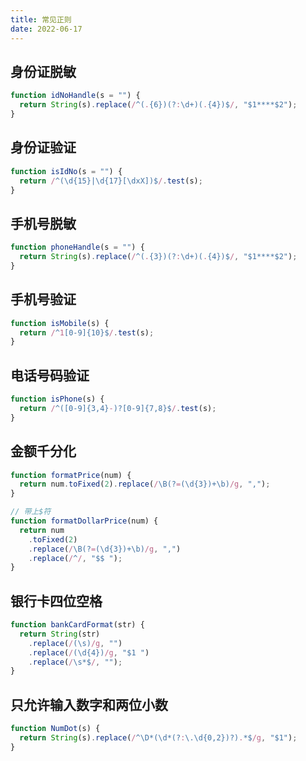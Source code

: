 ```yaml
---
title: 常见正则
date: 2022-06-17
---
```


## 身份证脱敏

```js
function idNoHandle(s = "") {
  return String(s).replace(/^(.{6})(?:\d+)(.{4})$/, "$1****$2");
}
```

## 身份证验证

```js
function isIdNo(s = "") {
  return /^(\d{15}|\d{17}[\dxX])$/.test(s);
}
```

## 手机号脱敏

```js
function phoneHandle(s = "") {
  return String(s).replace(/^(.{3})(?:\d+)(.{4})$/, "$1****$2");
}
```

## 手机号验证

```js
function isMobile(s) {
  return /^1[0-9]{10}$/.test(s);
}
```

## 电话号码验证

```js
function isPhone(s) {
  return /^([0-9]{3,4}-)?[0-9]{7,8}$/.test(s);
}
```

## 金额千分化

```js
function formatPrice(num) {
  return num.toFixed(2).replace(/\B(?=(\d{3})+\b)/g, ",");
}

// 带上$符
function formatDollarPrice(num) {
  return num
    .toFixed(2)
    .replace(/\B(?=(\d{3})+\b)/g, ",")
    .replace(/^/, "$$ ");
}
```

## 银行卡四位空格

```js
function bankCardFormat(str) {
  return String(str)
    .replace(/(\s)/g, "")
    .replace(/(\d{4})/g, "$1 ")
    .replace(/\s*$/, "");
}
```

## 只允许输入数字和两位小数

```js
function NumDot(s) {
  return String(s).replace(/^\D*(\d*(?:\.\d{0,2})?).*$/g, "$1");
}
```
